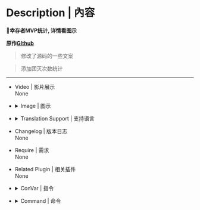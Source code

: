 # Description | 內容
**📌幸存者MVP统计, 详情看图示**

**原作[GIthub](https://github.com/umlka/l4d2/blob/main/survivor_mvp/survivor_mvp.sp)**

> 修改了源码的一些文案

> 添加团灭次数统计

---
* Video | 影片展示
<br>None

* <details><summary>Image | 图示</summary>

	幸存者MVP统计:

	![survivor_mvp.smx](imgs/01.png)<br>
	
	![survivor_mvp.smx](imgs/02.png)<br>

	幸存者Tank MVP统计:

	![survivor_mvp.smx](imgs/03.png)
</details>

* <details><summary>Translation Support | 支持语言</summary>

	```
	简体中文
	```
</details>

* Changelog | 版本日志
<br>None

* Require | 需求
<br>None

* Related Plugin | 相关插件
<br>None

* <details><summary>ConVar | 指令</summary>

	* cfg/sourcemod/survivor_mvp.cfg
	```php
	// 轮播时间间隔
	// Default: "240.0"
	// sm_mvp_time "240.0"
	```
</details>

* <details><summary>Command | 命令</summary>

	`sm_mvp`> 即时显示幸存者MVP统计信息
</details>
